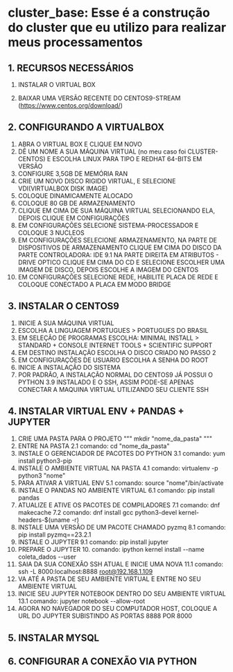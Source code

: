 # cluster_base: Esse é a construção do cluster que eu utilizo para realizar meus processamentos

## 1. RECURSOS NECESSÁRIOS

1. INSTALAR O VIRTUAL BOX

2. BAIXAR UMA VERSÃO RECENTE DO CENTOS9-STREAM (<https://www.centos.org/download/>)

## 2. CONFIGURANDO A VIRTUALBOX
1. ABRA O VIRTUAL BOX E CLIQUE EM NOVO
2. DÊ UM NOME A SUA MÁQUINA VIRTUAL (no meu caso foi CLUSTER-CENTOS) E ESCOLHA LINUX PARA TIPO E REDHAT 64-BITS EM VERSÃO
3. CONFIGURE 3,5GB DE MEMÓRIA RAN
4. CRIE UM NOVO DISCO RIGIDO VIRTUAL, E SELECIONE VDI(VIRTUALBOX DISK IMAGE)
5. COLOQUE DINAMICAMENTE ALOCADO
6. COLOQUE 80 GB DE ARMAZENAMENTO
7. CLIQUE EM CIMA DE SUA MÁQUINA VIRTUAL SELECIONANDO ELA, DEPOIS CLIQUE EM CONFIGURAÇÕES
8. EM CONFIGURAÇÕES SELECIONE SISTEMA-PROCESSADOR E COLOQUE 3 NUCLEOS
9. EM CONFIGURAÇÕES SELECIONE ARMAZENAMENTO, NA PARTE DE DISPOSITIVOS DE ARMAZENAMENTO CLIQUE EM CIMA DO DISCO DA PARTE CONTROLADORA: IDE
	9.1 NA PARTE DIREITA EM ATRIBUTOS - DRIVE OPTICO CLIQUE EM CIMA DO CD E SELECIONE ESCOLHER UMA IMAGEM DE DISCO, DEPOIS ESCOLHE A IMAGEM DO CENTOS
10. EM CONFIGURAÇÕES SELECIONE REDE, HABILITE PLACA DE REDE E COLOQUE CONECTADO A PLACA EM MODO BRIDGE 

## 3. INSTALAR O CENTOS9
1. INICIE A SUA MÁQUINA VIRTUAL
2. ESCOLHA A LINGUAGEM PORTUGUES > PORTUGUES DO BRASIL
3. EM SELEÇÃO DE PROGRAMAS ESCOLHA: MINIMAL INSTALL > STANDARD + CONSOLE INTERNET TOOLS + SCIENTIFIC SUPPORT
3. EM DESTINO INSTALAÇÃO ESCOLHA O DISCO CRIADO NO PASSO 2
4. EM CONFIGURAÇÕES DE USUARIO ESCOLHA A SENHA DO ROOT
5. INICIE A INSTALAÇÃO DO SISTEMA
6. POR PADRÃO, A INSTALAÇÃO NORMAL DO CENTOS9 JÁ POSSUI O PYTHON 3.9 INSTALADO E O SSH, ASSIM PODE-SE APENAS CONECTAR A MAQUINA VIRTUAL UTILIZANDO
SEU CLIENTE SSH 

## 4. INSTALAR VIRTUAL ENV + PANDAS + JUPYTER
1. CRIE UMA PASTA PARA O PROJETO
	 """
	 mkdir "nome_da_pasta" 
	 """
2. ENTRE NA PASTA
	2.1 comando: cd "nome_da_pasta"
3. INSTALE O GERENCIADOR DE PACOTES DO PYTHON
	3.1 comando: yum install python3-pip
4. INSTALE O AMBIENTE VIRTUAL NA PASTA
	4.1 comando: virtualenv -p python3 "nome"
5. PARA ATIVAR A VIRTUAL ENV
	5.1 comando: source "nome"/bin/activate
6. INSTALE O PANDAS NO AMBIENTE VIRTUAL
	6.1 comando: pip install pandas
7. ATUALIZE E ATIVE OS PACOTES DE COMPILADORES
	7.1 comando: dnf makecache
	7.2 comando: dnf install gcc python3-devel kernel-headers-$(uname -r)
8. INSTALE UMA VERSÃO DE UM PACOTE CHAMADO pyzmq
	8.1 comando: pip install pyzmq==23.2.1
9. INSTALE O JUPYTER
	9.1 comando: pip install jupyter
10. PREPARE O JUPYTER 
	10. comando: ipython kernel install --name coleta_dados --user
11. SAIA DA SUA CONEXÃO SSH ATUAL E INICIE UMA NOVA
	11.1 comando: ssh -L 8000:localhost:8888 root@192.168.1.109
12. VA ATÉ A PASTA DE SEU AMBIENTE VIRTUAL E ENTRE NO SEU AMBIENTE VIRTUAL
13. INICIE SEU JUPYTER NOTEBOOK DENTRO DO SEU AMBIENTE VIRTUAL
	13.1 comando: jupyter notebook --allow-root
14. AGORA NO NAVEGADOR DO SEU COMPUTADOR HOST, COLOQUE A URL DO JUPYTER SUBISTINDO AS PORTAS 8888 POR 8000

## 5. INSTALAR MYSQL

## 6. CONFIGURAR A CONEXÃO VIA PYTHON 
